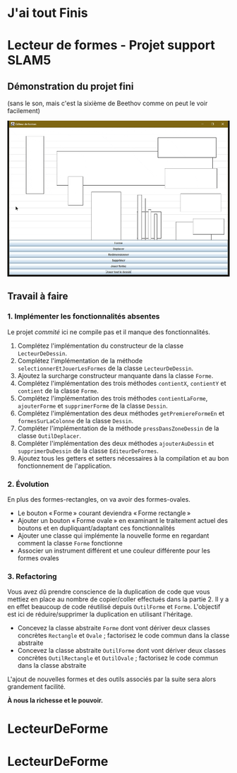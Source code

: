 # J'ai tout Finis
# Lecteur de formes - Projet support SLAM5

## Démonstration du projet fini

(sans le son, mais c'est la sixième de Beethov comme on peut le voir facilement)

![Sixième Beethov](lecteur-de-formes.gif)

## Travail à faire

### 1. Implémenter les fonctionnalités absentes

Le projet *commité* ici ne compile pas et il manque des fonctionnalités.

1. Complétez l'implémentation du constructeur de la classe `LecteurDeDessin`.
2. Complétez l'implémentation de la méthode `selectionnerEtJouerLesFormes` de la classe `LecteurDeDessin`.
3. Ajoutez la surcharge constructeur manquante dans la classe `Forme`.
4. Complétez l'implémentation des trois méthodes `contientX`, `contientY` et `contient` de la classe `Forme`.
5. Complétez l'implémentation des trois méthodes `contientLaForme`, `ajouterForme` et `supprimerForme` de la classe `Dessin`.
6. Complétez l'implémentation des deux méthodes `getPremiereFormeEn` et `formesSurLaColonne` de la classe `Dessin`.
7. Compléter l'implémentation de la méthode `pressDansZoneDessin` de la classe `OutilDeplacer`.
8. Compléter l'implémentation des deux méthodes `ajouterAuDessin` et `supprimerDuDessin` de la classe `EditeurDeFormes`.
9. Ajoutez tous les getters et setters nécessaires à la compilation et au bon fonctionnement de l'application.

### 2. Évolution

En plus des formes-rectangles, on va avoir des formes-ovales.

- Le bouton « Forme » courant deviendra « Forme rectangle »
- Ajouter un bouton « Forme ovale » en examinant le traitement actuel des boutons et en dupliquant/adaptant ces fonctionnalités
- Ajouter une classe qui implémente la nouvelle forme en regardant comment la classe `Forme` fonctionne
- Associer un instrument différent et une couleur différente pour les formes ovales

### 3. Refactoring

Vous avez dû prendre conscience de la duplication de code que vous mettiez en place au nombre de copier/coller effectués dans la partie 2. Il y a en effet beaucoup de code réutilisé depuis `OutilForme` et `Forme`. L'objectif est ici de réduire/supprimer la duplication en utilisant l'héritage.

- Concevez la classe abstraite `Forme` dont vont dériver deux classes concrètes `Rectangle` et `Ovale` ; factorisez le code commun dans la classe abstraite
- Concevez la classe abstraite `OutilForme` dont vont dériver deux classes concrètes `OutilRectangle` et `OutilOvale` ; factorisez le code commun dans la classe abstraite

L'ajout de nouvelles formes et des outils associés par la suite sera alors grandement facilité.

**À nous la richesse et le pouvoir.**
# LecteurDeForme
# LecteurDeForme

